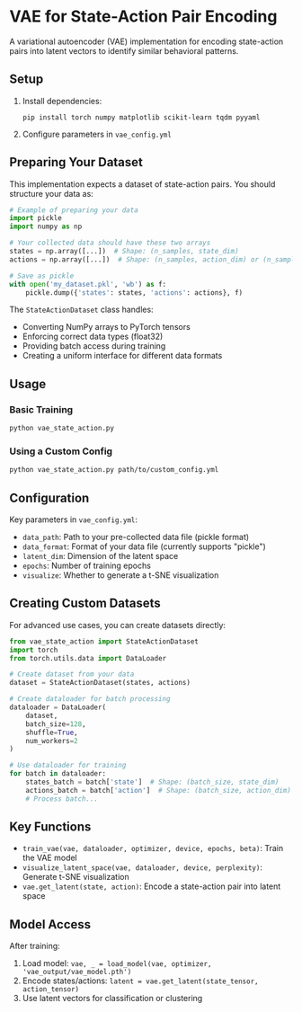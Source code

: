 # VAE for State-Action Pair Encoding

A variational autoencoder (VAE) implementation for encoding state-action pairs into latent vectors to identify similar behavioral patterns.

## Setup

1. Install dependencies:
   ```
   pip install torch numpy matplotlib scikit-learn tqdm pyyaml
   ```

2. Configure parameters in `vae_config.yml`

## Preparing Your Dataset

This implementation expects a dataset of state-action pairs. You should structure your data as:

```python
# Example of preparing your data
import pickle
import numpy as np

# Your collected data should have these two arrays
states = np.array([...])  # Shape: (n_samples, state_dim)
actions = np.array([...])  # Shape: (n_samples, action_dim) or (n_samples,) for discrete actions

# Save as pickle
with open('my_dataset.pkl', 'wb') as f:
    pickle.dump({'states': states, 'actions': actions}, f)
```

The `StateActionDataset` class handles:
- Converting NumPy arrays to PyTorch tensors
- Enforcing correct data types (float32)
- Providing batch access during training
- Creating a uniform interface for different data formats

## Usage

### Basic Training

```bash
python vae_state_action.py
```

### Using a Custom Config

```bash
python vae_state_action.py path/to/custom_config.yml
```

## Configuration

Key parameters in `vae_config.yml`:

- `data_path`: Path to your pre-collected data file (pickle format)
- `data_format`: Format of your data file (currently supports "pickle")
- `latent_dim`: Dimension of the latent space
- `epochs`: Number of training epochs
- `visualize`: Whether to generate a t-SNE visualization

## Creating Custom Datasets

For advanced use cases, you can create datasets directly:

```python
from vae_state_action import StateActionDataset
import torch
from torch.utils.data import DataLoader

# Create dataset from your data
dataset = StateActionDataset(states, actions)

# Create dataloader for batch processing
dataloader = DataLoader(
    dataset, 
    batch_size=128, 
    shuffle=True,
    num_workers=2
)

# Use dataloader for training
for batch in dataloader:
    states_batch = batch['state']  # Shape: (batch_size, state_dim)
    actions_batch = batch['action']  # Shape: (batch_size, action_dim)
    # Process batch...
```

## Key Functions

- `train_vae(vae, dataloader, optimizer, device, epochs, beta)`: Train the VAE model
- `visualize_latent_space(vae, dataloader, device, perplexity)`: Generate t-SNE visualization
- `vae.get_latent(state, action)`: Encode a state-action pair into latent space

## Model Access

After training:
1. Load model: `vae, _ = load_model(vae, optimizer, 'vae_output/vae_model.pth')`
2. Encode states/actions: `latent = vae.get_latent(state_tensor, action_tensor)`
3. Use latent vectors for classification or clustering 